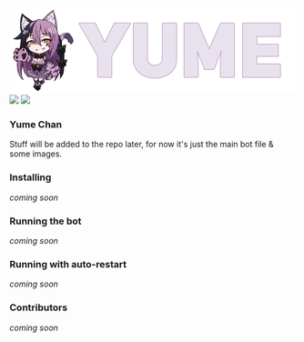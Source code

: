 ![Alt text](resources/yumetrans.png?raw=true "Yume Logo")
![](https://img.shields.io/appveyor/ci/gruntjs/grunt.svg?style=popout-square)
![](https://img.shields.io/bundlephobia/min/react.svg)
### Yume Chan
Stuff will be added to the repo later, for now it's just the main bot file & some images.

### Installing
*coming soon*

### Running the bot
*coming soon*

### Running with auto-restart
*coming soon*

### Contributors
*coming soon*
